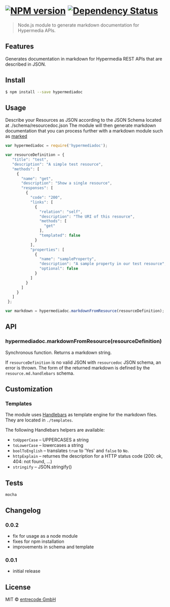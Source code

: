 #  [![NPM version][npm-image]][npm-url] [![Dependency Status][daviddm-url]][daviddm-image]

> Node.js module to generate markdown documentation for Hypermedia APIs.

## Features
Generates documentation in markdown for Hypermedia REST APIs that are described in JSON.

## Install

```sh
$ npm install --save hypermediadoc
```

## Usage

Describe your Resources as JSON according to the JSON Schema located at ./schema/resourcedoc.json
The module will then generate markdown documentation that you can process further with a markdown module such as [marked](https://github.com/chjj/marked)

```js
var hypermediadoc = require('hypermediadoc');

var resourceDefinition = {
   "title": "test",
   "description": "A simple test resource",
   "methods": [
     {
       "name": "get",
       "description": "Show a single resource",
       "responses": [
         {
           "code": "200",
           "links": [
             {
               "relation": "self",
               "description": "The URI of this resource",
               "methods": [
                 "get"
               ],
               "templated": false
             }
           ],
           "properties": [
             {
               "name": "sampleProperty",
               "description": "A sample property in our test resource",
               "optional": false
             }
           ]
         }
       ]
     }
   ]
 };

var markdown = hypermediadoc.markdownFromResource(resourceDefinition);
```

## API

### hypermediadoc.markdownFromResource(resourceDefinition)

Synchronous function. Returns a markdown string.

If `resourceDefinition` is no valid JSON with `resourcedoc` JSON schema, an error is thrown.
The form of the returned markdown is defined by the `resource.md.handlebars` schema.

## Customization

### Templates
The module uses [Handlebars](http://handlebarsjs.com/) as template engine for the markdown files.
They are located in `./templates`.

The following Handlebars helpers are available:

* `toUpperCase` – UPPERCASES a string
* `toLowerCase` – lowercases a string
* `boolToEnglish` – translates `true` to 'Yes' and `false` to `No`.
* `httpExplain` – returnes the description for a HTTP status code (200: ok, 404: not found, …)
* `stringify` – JSON.stringify()


## Tests

```
mocha
```

## Changelog

### 0.0.2
* fix for usage as a node module
* fixes for npm installation
* improvements in schema and template

### 0.0.1
* initial release

## License

MIT © [entrecode GmbH](https://entrecode.de)


[npm-url]: https://npmjs.org/package/hypermediadoc
[npm-image]: https://badge.fury.io/js/hypermediadoc.svg
[daviddm-url]: https://david-dm.org/entrecode/hypermediadoc.svg?theme=shields.io
[daviddm-image]: https://david-dm.org/entrecode/hypermediadoc
